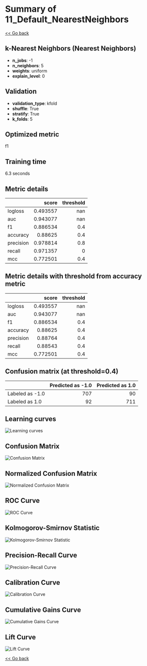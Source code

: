 # Summary of 11_Default_NearestNeighbors

[<< Go back](../README.md)


## k-Nearest Neighbors (Nearest Neighbors)
- **n_jobs**: -1
- **n_neighbors**: 5
- **weights**: uniform
- **explain_level**: 0

## Validation
 - **validation_type**: kfold
 - **shuffle**: True
 - **stratify**: True
 - **k_folds**: 5

## Optimized metric
f1

## Training time

6.3 seconds

## Metric details
|           |    score |   threshold |
|:----------|---------:|------------:|
| logloss   | 0.493557 |       nan   |
| auc       | 0.943077 |       nan   |
| f1        | 0.886534 |         0.4 |
| accuracy  | 0.88625  |         0.4 |
| precision | 0.978814 |         0.8 |
| recall    | 0.971357 |         0   |
| mcc       | 0.772501 |         0.4 |


## Metric details with threshold from accuracy metric
|           |    score |   threshold |
|:----------|---------:|------------:|
| logloss   | 0.493557 |       nan   |
| auc       | 0.943077 |       nan   |
| f1        | 0.886534 |         0.4 |
| accuracy  | 0.88625  |         0.4 |
| precision | 0.88764  |         0.4 |
| recall    | 0.88543  |         0.4 |
| mcc       | 0.772501 |         0.4 |


## Confusion matrix (at threshold=0.4)
|                 |   Predicted as -1.0 |   Predicted as 1.0 |
|:----------------|--------------------:|-------------------:|
| Labeled as -1.0 |                 707 |                 90 |
| Labeled as 1.0  |                  92 |                711 |

## Learning curves
![Learning curves](learning_curves.png)
## Confusion Matrix

![Confusion Matrix](confusion_matrix.png)


## Normalized Confusion Matrix

![Normalized Confusion Matrix](confusion_matrix_normalized.png)


## ROC Curve

![ROC Curve](roc_curve.png)


## Kolmogorov-Smirnov Statistic

![Kolmogorov-Smirnov Statistic](ks_statistic.png)


## Precision-Recall Curve

![Precision-Recall Curve](precision_recall_curve.png)


## Calibration Curve

![Calibration Curve](calibration_curve_curve.png)


## Cumulative Gains Curve

![Cumulative Gains Curve](cumulative_gains_curve.png)


## Lift Curve

![Lift Curve](lift_curve.png)



[<< Go back](../README.md)
